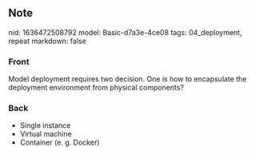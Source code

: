 ## Note
nid: 1636472508792
model: Basic-d7a3e-4ce08
tags: 04_deployment, repeat
markdown: false

### Front
Model deployment requires two decision. One is how to encapsulate the deployment environment from physical components?

### Back
<ul>
  <li>Single instance
  <li>Virtual machine
  <li>Container (e. g. Docker)
</ul>
